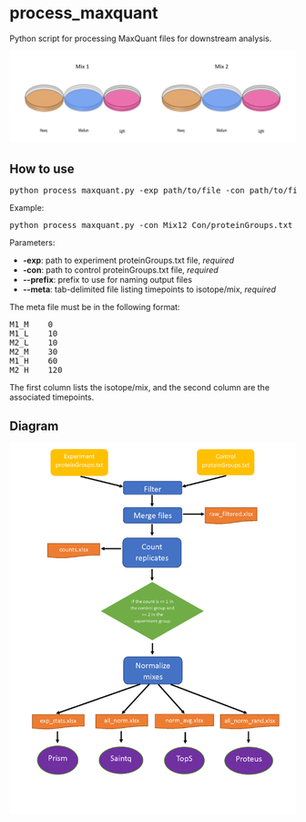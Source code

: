 # process_maxquant
Python script for processing MaxQuant files for downstream analysis.

<img src="https://github.com/jonessarae/process_maxquant/blob/master/triple_silac.PNG">

## How to use

<pre>
python process_maxquant.py -exp path/to/file -con path/to/file --meta path/to/file [options]
</pre> 

Example:
<pre>
python process_maxquant.py -con Mix12_Con/proteinGroups.txt -exp Mix12_Myd/proteinGroups.txt --prefix Mix12_ConMyd --meta info.txt
</pre> 

Parameters:
* __-exp__: path to experiment proteinGroups.txt file, *required*
* __-con__: path to control proteinGroups.txt file, *required*
* __--prefix__: prefix to use for naming output files
* __--meta__: tab-delimited file listing timepoints to isotope/mix, *required*

The meta file must be in the following format:

<pre>
M1_M	0	
M1_L	10
M2_L	10
M2_M	30
M1_H	60
M2_H	120
</pre>

The first column lists the isotope/mix, and the second column are the associated timepoints.


## Diagram
<img src="https://github.com/jonessarae/process_maxquant/blob/master/diagram.png">
